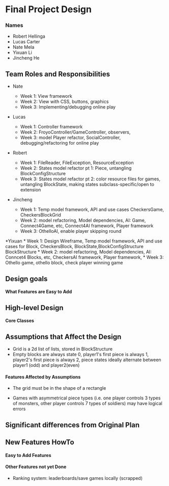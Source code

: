 # Final Project Design
### Names
- Robert Hellinga
- Lucas Carter
- Nate Mela
- Yixuan Li
- Jincheng He

## Team Roles and Responsibilities

* Nate
	* Week 1: View framework
	* Week 2: View with CSS, buttons, graphics
	* Week 3: Implementing/debugging online play

* Lucas
	* Week 1: Controller framework
	* Week 2: FroyoController/GameController, observers, 
	* Week 3: model Player refactor, SocialController, debugging/refactoring for online play

* Robert
	* Week 1: FileReader, FileException, ResourceException
	* Week 2: States model refactor pt 1: Piece, untangling BlockConfigStructure
	* Week 3: States model refactor pt 2: color resource files for games, untangling
	BlockState, making states subclass-specific/open to extension
	
* Jincheng
    * Week 1: Temp model framework, API and use cases CheckersGame, CheckersBlockGrid
    * Week 2: model refactoring, Model dependencies, AI: Game, Connect4Game, etc, Connect4AI framework, Player framework
    * Week 3: OthelloAI, enable player skipping round

*Yixuan
    * Week 1: Design Wireframe, Temp model framework, API and use cases for Block, CheckersBlock, BlockState,BlockConfigStructure
    BlockStructure
    * Week 2: model refactoring, Model dependencies, AI: Conncet4 Blocks, etc, CheckersAI framework, Player framework, 
    * Week 3: Othello game, othello block, check player winning game


## Design goals

#### What Features are Easy to Add


## High-level Design


#### Core Classes


## Assumptions that Affect the Design
* Grid is a 2d list of lists, stored in BlockStructure
* Empty blocks are always state 0, player1's first piece is always 1,
player2's first piece is always 2, piece states ideally alternate between 
player1 (odd) and player2(even)

#### Features Affected by Assumptions

* The grid must be in the shape of a rectangle

* Games with asymmetrical piece types (i.e. 
one player controls 3 types of monsters, other player
controls 7 types of soldiers) may have logical errors


## Significant differences from Original Plan


## New Features HowTo

#### Easy to Add Features


#### Other Features not yet Done

* Ranking system: leaderboards/save games locally (scrapped)